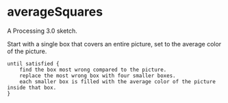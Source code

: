 # averageSquares

A Processing 3.0 sketch.

Start with a single box that covers an entire picture, set to the average color of the picture.

    until satisfied {
        find the box most wrong compared to the picture.
        replace the most wrong box with four smaller boxes.
        each smaller box is filled with the average color of the picture inside that box.
    }
